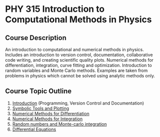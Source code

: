 # PHY 315 Introduction to Computational Methods in Physics

## Course Description
An introduction to computational and numerical methods in physics. Includes an introduction to version control, documentation, collaborative code writing, and creating scientific quality plots. Numerical methods for differentiation, integration, curve fitting and optimization. Introduction to random variables and Monte Carlo methods. Examples are taken from problems in physics which cannot be solved using analytic methods only.
 
## Course Topic Outline
1. [Introduction](ch_intro.md) (Programming, Version Control and Documentation)  
2. [Symbolic Tools and Plotting](ch_symbolic.md)
3. [Numerical Methods for Differentiation](ch_numeric.md)  
4. [Numerical Methods for Integration](ch_numericint.md)
5. [Random numbers and Monte-carlo integration](ch_montecarlo.md)
6. [Differential Equations](ch_diffequations.md)
<!--
5. [Curve Fitting and Optimization](ch_fitting.md)  
6. [Fourier Transform](ch_fouriertransform.md)
8. [Machine Learning Tools](ch_mltools.md)  
-->